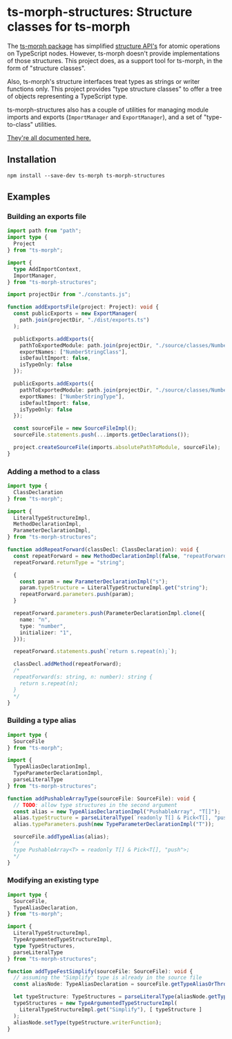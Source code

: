 # ts-morph-structures: Structure classes for ts-morph

The [ts-morph package](https://npmjs.com/package/ts-morph) has simplified [structure API's](https://ts-morph.com/manipulation/structures) for atomic operations on TypeScript nodes.  However, ts-morph doesn't provide implementations of those structures.  This project does, as a support tool for ts-morph, in the form of "structure classes".

Also, ts-morph's structure interfaces treat types as strings or writer functions only.  This project provides "type structure classes" to offer a tree of objects representing a TypeScript type.

ts-morph-structures also has a couple of utilities for managing module imports and exports (`ImportManager` and `ExportManager`), and a set of "type-to-class" utilities.

[They're all documented here.](https://ajvincent.github.io/ts-morph-structures/)

## Installation

`npm install --save-dev ts-morph ts-morph-structures`

## Examples

### Building an exports file

```typescript
import path from "path";
import type {
  Project
} from "ts-morph";

import {
  type AddImportContext,
  ImportManager,
} from "ts-morph-structures";

import projectDir from "./constants.js";

function addExportsFile(project: Project): void {
  const publicExports = new ExportManager(
    path.join(projectDir, "./dist/exports.ts")
  );

  publicExports.addExports({
    pathToExportedModule: path.join(projectDir, "./source/classes/NumberStringClass.ts"),
    exportNames: ["NumberStringClass"],
    isDefaultImport: false,
    isTypeOnly: false
  });

  publicExports.addExports({
    pathToExportedModule: path.join(projectDir, "./source/classes/NumberStringClass.ts"),
    exportNames: ["NumberStringType"],
    isDefaultImport: false,
    isTypeOnly: false
  });

  const sourceFile = new SourceFileImpl();
  sourceFile.statements.push(...imports.getDeclarations());

  project.createSourceFile(imports.absolutePathToModule, sourceFile);
}
```

### Adding a method to a class

```typescript
import type {
  ClassDeclaration
} from "ts-morph";

import {
  LiteralTypeStructureImpl,
  MethodDeclarationImpl,
  ParameterDeclarationImpl,
} from "ts-morph-structures";

function addRepeatForward(classDecl: ClassDeclaration): void {
  const repeatForward = new MethodDeclarationImpl(false, "repeatForward");
  repeatForward.returnType = "string";

  {
    const param = new ParameterDeclarationImpl("s");
    param.typeStructure = LiteralTypeStructureImpl.get("string");
    repeatForward.parameters.push(param);
  }

  repeatForward.parameters.push(ParameterDeclarationImpl.clone({
    name: "n",
    type: "number",
    initializer: "1",
  }));

  repeatForward.statements.push(`return s.repeat(n);`);

  classDecl.addMethod(repeatForward);
  /*
  repeatForward(s: string, n: number): string {
    return s.repeat(n);
  }
  */
}
```

### Building a type alias

```typescript
import type {
  SourceFile
} from "ts-morph";

import {
  TypeAliasDeclarationImpl,
  TypeParameterDeclarationImpl,
  parseLiteralType
} from "ts-morph-structures";

function addPushableArrayType(sourceFile: SourceFile): void {
  // TODO: allow type structures in the second argument
  const alias = new TypeAliasDeclarationImpl("PushableArray", "T[]");
  alias.typeStructure = parseLiteralType(`readonly T[] & Pick<T[], "push">`);
  alias.typeParameters.push(new TypeParameterDeclarationImpl("T"));

  sourceFile.addTypeAlias(alias);
  /*
  type PushableArray<T> = readonly T[] & Pick<T[], "push">;
  */
}
```

### Modifying an existing type

```typescript
import type {
  SourceFile,
  TypeAliasDeclaration,
} from "ts-morph";

import {
  LiteralTypeStructureImpl,
  TypeArgumentedTypeStructureImpl,
  type TypeStructures,
  parseLiteralType
} from "ts-morph-structures";

function addTypeFestSimplify(sourceFile: SourceFile): void {
  // assuming the "Simplify" type is already in the source file
  const aliasNode: TypeAliasDeclaration = sourceFile.getTypeAliasOrThrow("PushableArray");

  let typeStructure: TypeStructures = parseLiteralType(aliasNode.getTypeNodeOrThrow().getText());
  typeStructures = new TypeArgumentedTypeStructureImpl(
    LiteralTypeStructureImpl.get("Simplify"), [ typeStructure ]
  );
  aliasNode.setType(typeStructure.writerFunction);
}
```
